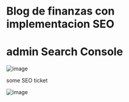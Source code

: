# Blog de finanzas con implementacion SEO
# admin Search Console

![image](https://github.com/user-attachments/assets/2c52df8e-11d6-413d-9f98-f6ba64e5ad29)

some SEO ticket

![image](https://github.com/user-attachments/assets/0045be20-74b0-4ad3-97b6-52ea5079526f)
